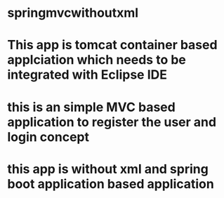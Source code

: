 # springmvcwithoutxml
# This app is tomcat container based applciation which needs to be integrated with Eclipse IDE
# this is an simple MVC based application to register the user and login concept
# this app is without xml and spring boot application based application
